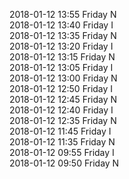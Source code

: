 2018-01-12 13:55 Friday  N  
2018-01-12 13:40 Friday  I  
2018-01-12 13:35 Friday  N  
2018-01-12 13:20 Friday  I  
2018-01-12 13:15 Friday  N  
2018-01-12 13:05 Friday  I  
2018-01-12 13:00 Friday  N  
2018-01-12 12:50 Friday  I  
2018-01-12 12:45 Friday  N  
2018-01-12 12:40 Friday  I  
2018-01-12 12:35 Friday  N  
2018-01-12 11:45 Friday  I  
2018-01-12 11:35 Friday  N  
2018-01-12 09:55 Friday  I  
2018-01-12 09:50 Friday  N  
